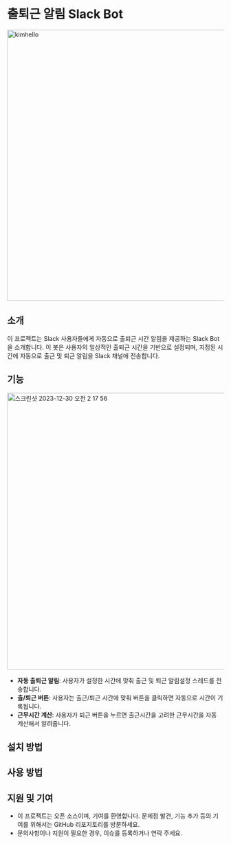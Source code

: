# 출퇴근 알림 Slack Bot
<img width="631" alt="kimhello" src="https://github.com/pizzalist/slackbot-commute-manager/assets/108626474/5ab28128-9970-4c55-854a-0936be6a8c0d">

## 소개

이 프로젝트는 Slack 사용자들에게 자동으로 출퇴근 시간 알림을 제공하는 Slack Bot을 소개합니다. 이 봇은 사용자의 일상적인 출퇴근 시간을 기반으로 설정되며, 지정된 시간에 자동으로 출근 및 퇴근 알림을 Slack 채널에 전송합니다.

## 기능
<img width="645" alt="스크린샷 2023-12-30 오전 2 17 56" src="https://github.com/pizzalist/slackbot-commute-manager/assets/108626474/0d11b3af-60d7-4fb6-9f38-0ed696df51cc">

- **자동 출퇴근 알림**: 사용자가 설정한 시간에 맞춰 출근 및 퇴근 알림설정 스레드를 전송합니다.
- **출/퇴근 버튼**: 사용자는 출근/퇴근 시간에 맞춰 버튼을 클릭하면 자동으로 시간이 기록됩니다.
- **근무시간 계산**: 사용자가 퇴근 버튼을 누르면 출근시간을 고려한 근무시간을 자동 계산해서 알려줍니다.

## 설치 방법

## 사용 방법

## 지원 및 기여

- 이 프로젝트는 오픈 소스이며, 기여를 환영합니다. 문제점 발견, 기능 추가 등의 기여를 위해서는 GitHub 리포지토리를 방문하세요.
- 문의사항이나 지원이 필요한 경우, 이슈를 등록하거나 연락 주세요.
